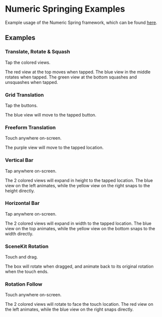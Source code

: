 # Numeric Springing Examples
Example usage of the Numeric Spring framework, which can be found [here](https://github.com/LactoseGK/swift-numeric-springing).


## Examples
### Translate, Rotate & Squash
Tap the colored views.

The red view at the top moves when tapped.
The blue view in the middle rotates when tapped.
The green view at the bottom squashes and unsquashes when tapped.

### Grid Translation
Tap the buttons.

The blue view will move to the tapped button.

### Freeform Translation
Touch anywhere on-screen.

The purple view will move to the tapped location.


### Vertical Bar
Tap anywhere on-screen.

The 2 colored views will expand in height to the tapped location. The blue view on the left animates, while the yellow view on the right snaps to the height directly.

### Horizontal Bar
Tap anywhere on-screen.

The 2 colored views will expand in width to the tapped location. The blue view on the top animates, while the yellow view on the bottom snaps to the width directly.


### SceneKit Rotation
Touch and drag.

The box will rotate when dragged, and animate back to its original rotation when the touch ends.

### Rotation Follow
Touch anywhere on-screen.

The 2 colored views will rotate to face the touch location. The red view on the left animates, while the blue view on the right snaps directly.
